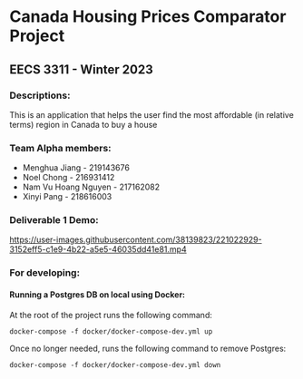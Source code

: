 # Canada Housing Prices Comparator Project

## EECS 3311 - Winter 2023

### Descriptions:

This is an application that helps the user find the most affordable (in relative terms) region in Canada to buy a house

### Team Alpha members:

- Menghua Jiang - 219143676
- Noel Chong - 216931412
- Nam Vu Hoang Nguyen - 217162082
- Xinyi Pang - 218616003

### Deliverable 1 Demo:


https://user-images.githubusercontent.com/38139823/221022929-3152eff5-c1e9-4b22-a5e5-46035dd41e81.mp4


### For developing:

#### Running a Postgres DB on local using Docker:

At the root of the project runs the following command:

```
docker-compose -f docker/docker-compose-dev.yml up
```

Once no longer needed, runs the following command to remove Postgres:

```
docker-compose -f docker/docker-compose-dev.yml down
```
